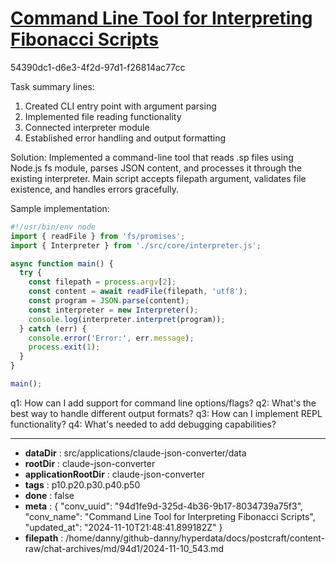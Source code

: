 # [Command Line Tool for Interpreting Fibonacci Scripts](https://claude.ai/chat/94d1fe9d-325d-4b36-9b17-8034739a75f3)

54390dc1-d6e3-4f2d-97d1-f26814ac77cc

 Task summary lines:
1. Created CLI entry point with argument parsing
2. Implemented file reading functionality
3. Connected interpreter module
4. Established error handling and output formatting

Solution: Implemented a command-line tool that reads .sp files using Node.js fs module, parses JSON content, and processes it through the existing interpreter. Main script accepts filepath argument, validates file existence, and handles errors gracefully.

Sample implementation:
```javascript
#!/usr/bin/env node
import { readFile } from 'fs/promises';
import { Interpreter } from './src/core/interpreter.js';

async function main() {
  try {
    const filepath = process.argv[2];
    const content = await readFile(filepath, 'utf8');
    const program = JSON.parse(content);
    const interpreter = new Interpreter();
    console.log(interpreter.interpret(program));
  } catch (err) {
    console.error('Error:', err.message);
    process.exit(1);
  }
}

main();
```

q1: How can I add support for command line options/flags?
q2: What's the best way to handle different output formats?
q3: How can I implement REPL functionality?
q4: What's needed to add debugging capabilities?

---

* **dataDir** : src/applications/claude-json-converter/data
* **rootDir** : claude-json-converter
* **applicationRootDir** : claude-json-converter
* **tags** : p10.p20.p30.p40.p50
* **done** : false
* **meta** : {
  "conv_uuid": "94d1fe9d-325d-4b36-9b17-8034739a75f3",
  "conv_name": "Command Line Tool for Interpreting Fibonacci Scripts",
  "updated_at": "2024-11-10T21:48:41.899182Z"
}
* **filepath** : /home/danny/github-danny/hyperdata/docs/postcraft/content-raw/chat-archives/md/94d1/2024-11-10_543.md